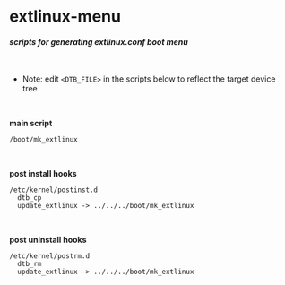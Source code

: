 # extlinux-menu
#### *scripts for generating extlinux.conf boot menu*

<br/>


* Note: edit ```<DTB_FILE>``` in the scripts below to reflect the target device tree

<br/>


**main script**
```
/boot/mk_extlinux
```

<br/>


**post install hooks**
```
/etc/kernel/postinst.d
  dtb_cp
  update_extlinux -> ../../../boot/mk_extlinux
```

<br/>


**post uninstall hooks**
```
/etc/kernel/postrm.d
  dtb_rm
  update_extlinux -> ../../../boot/mk_extlinux
```

<br/>


